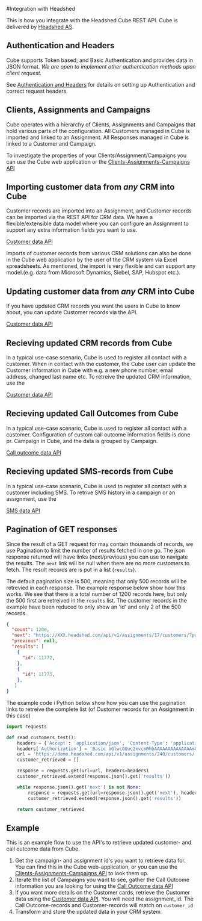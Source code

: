 #Integration with Headshed

This is how you integrate with the Headshed Cube REST API. 
Cube is delivered by [Headshed AS](http://www.headshed.no).

## Authentication and Headers

Cube supports Token based, and Basic Authentication and provides data in JSON format.
_We are open to implement other authentication methods upon client request._

See [Authentication and Headers](https://github.com/Headshed/cube-integration/blob/master/AuthenticationAndHeaders.md) for details on setting up Authentication and correct request headers.

## Clients, Assignments and Campaigns
Cube operates with a hierarchy of Clients, Assignments and Campaigns that hold various parts of the configuration.
All Customers managed in Cube is imported and linked to an Assignment.
All Responses managed in Cube is linked to a Customer and Campaign.

To investigate the properties of your Clients/Assignment/Campaigns you can use the Cube web application or the 
[Clients-Assignments-Campaigns API](https://github.com/Headshed/cube-integration/blob/master/Clients-Assignments-Campaigns.md)

## Importing customer data from _any_ CRM into Cube
Customer records are imported into an Assignment, and Customer records can be imported via the REST API for CRM data. We have a flexible/extensible data model where you can configure an Assignment to support any extra information fields you want to use.

[Customer data API](CustomerDataAPI.md)

Imports of customer records from various CRM solutions can also be done in the Cube web application by the user of the CRM system via Excel spreadsheets. As mentioned, the import is very flexible and can support any model.(e.g. data from Microsoft Dynamics, Siebel, SAP, Hubspot etc.).

## Updating customer data from _any_ CRM into Cube
If you have updated CRM records you want the users in Cube to know about, you can update Customer records via the API.

[Customer data API](CustomerDataAPI.md)

## Recieving updated CRM records from Cube
In a typical use-case scenario, Cube is used to register all contact with a customer. When in contact with the customer, the Cube user can update the Customer information in Cube with e.g. a new phone number, email address, changed last name etc. To retreive the updated CRM information, use the

[Customer data API](CustomerDataAPI.md)

## Recieving updated Call Outcomes from Cube
In a typical use-case scenario, Cube is used to register all contact with a customer. Configuration of custom call outcome information fields is done pr. Campaign in Cube, and the data is grouped by Campaign.

[Call outcome data API](https://github.com/Headshed/cube-integration/blob/master/ResponseDataAPI.md)

## Recieving updated SMS-records from Cube
In a typical use-case scenario, Cube is used to register all contact with a customer including SMS. To retrive SMS history in a campaign or an assignment, use the

[SMS data API](https://github.com/Headshed/cube-integration/blob/master/SMSDataAPI.md)

## Pagination of GET responses
Since the result of a GET request for may contain thousands of records, we use Pagination to limit the number of results fetched in one go. The json response returned will have links (next/previous) you can use to navigate the results. The ``next`` link will be null when there are no more customers to fetch. The result records are is put in a list (``results``).

The default pagination size is 500, meaning that only 500 records will be retrevied in each response.
The example response below show how this works. We see that there is a total number of 1200 records here, but only the 500 first are retreived in the ``results`` list. The customer records in the example have been reduced to only show an 'id' and only 2 of the 500 records.

```json
{
  "count": 1200,
  "next": "https://XXX.headshed.com/api/v1/assignments/17/customers/?page=2",
  "previous": null,
  "results": [
    {
      "id": 11772,
    },
    {
      "id": 11773,
    },    
   ]
}   
```



The example code i Python below show how you can use the pagination links to retreive the complete list (of Customer records for an Assignment in this case)
```python
import requests

def read_customers_test():
    headers = {'Accept': 'application/json', 'Content-Type': 'application/json'}
    headers['Authorization'] = 'Basic bGlwcGUuc2xvcmRhbAAAAAAAAAAAAAAmQwOQ=='
    url = 'https://demo.headshed.com/api/v1/assignments/240/customers/'
    customer_retrieved = []

    response = requests.get(url=url, headers=headers)
    customer_retrieved.extend(response.json().get('results'))

    while response.json().get('next') is not None:
        response = requests.get(url=response.json().get('next'), headers=headers)
        customer_retrieved.extend(response.json().get('results'))

    return customer_retrieved
```
## Example
This is an example flow to use the API's to retrieve updated customer- and call outcome data from Cube.

1. Get the campaign- and assignment id's you want to retrieve data for. You can find this in the Cube web-application, or you can use the [Clients-Assignments-Campaigns API](https://github.com/Headshed/cube-integration/blob/master/Clients-Assignments-Campaigns.md) to look them up.
2. Iterate the list of Campaigns you want to see, gather the Call Outcome information you are looking for using the [Call Outcome data API](https://github.com/Headshed/cube-integration/blob/master/ResponseDataAPI.md)
3. If you want more details on the Customer cards, retrieve the Customer data using the [Customer data API](https://github.com/Headshed/cube-integration/blob/master/CustomerDataAPI.md). You will need the assignment_id. The Call Outcome-records and Customer-records will match on ` customer_id `
4. Transform and store the updated data in your CRM system

